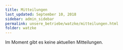 ```yaml
---
title: Mitteilungen
last_updated: September 10, 2018
sidebar: admin_sidebar
permalink: unsere_betriebe/watzke/mitteilungen.html
folder: watzke
---
```


Im Moment gibt es keine aktuellen Mitteilungen.
